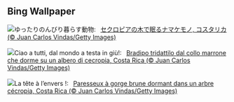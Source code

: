 ## Bing Wallpaper
![](https://www.bing.com/th?id=OHR.SleepySloth_JA-JP5634281010_UHD.jpg&w=1000)ゆったりのんびり暮らす動物:&nbsp;&ensp;[セクロピアの木で眠るナマケモノ, コスタリカ (© Juan Carlos Vindas/Getty Images)](https://www.bing.com/th?id=OHR.SleepySloth_JA-JP5634281010_UHD.jpg)
<br><br/>
![](https://www.bing.com/th?id=OHR.SleepySloth_IT-IT7892909153_UHD.jpg&w=1000)Ciao a tutti, dal mondo a testa in giù!:&nbsp;&ensp;[Bradipo tridattilo dal collo marrone che dorme su un albero di cecropia, Costa Rica (© Juan Carlos Vindas/Getty Images)](https://www.bing.com/th?id=OHR.SleepySloth_IT-IT7892909153_UHD.jpg)
<br><br/>
![](https://www.bing.com/th?id=OHR.SleepySloth_FR-FR0657179763_UHD.jpg&w=1000)La tête à l’envers !:&nbsp;&ensp;[Paresseux à gorge brune dormant dans un arbre cécropia, Costa Rica (© Juan Carlos Vindas/Getty Images)](https://www.bing.com/th?id=OHR.SleepySloth_FR-FR0657179763_UHD.jpg)
<br><br/>
